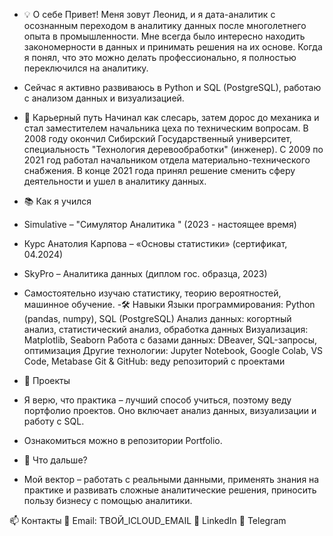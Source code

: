 - 💡 О себе
Привет! Меня зовут Леонид, и я дата-аналитик с осознанным переходом в аналитику данных после многолетнего опыта в промышленности.
Мне всегда было интересно находить закономерности в данных и принимать решения на их основе. Когда я понял, что это можно делать профессионально, я полностью переключился на аналитику.

- Сейчас я активно развиваюсь в Python и SQL (PostgreSQL), работаю с анализом данных и визуализацией.

- 🚀 Карьерный путь
Начинал как слесарь, затем дорос до механика и стал заместителем начальника цеха по техническим вопросам.
В 2008 году окончил Сибирский Государственный университет, специальность "Технология деревообработки" (инженер).
С 2009 по 2021 год работал начальником отдела материально-технического снабжения.
В конце 2021 года принял решение сменить сферу деятельности и ушел в аналитику данных.
- 📚 Как я учился
- Simulative – "Симулятор Аналитика " (2023 - настоящее время)
- Курс Анатолия Карпова – «Основы статистики» (сертификат, 04.2024)
- SkyPro – Аналитика данных (диплом гос. образца, 2023)
- Самостоятельно изучаю статистику, теорию вероятностей, машинное обучение.
 -🛠 Навыки
Языки программирования: Python (pandas, numpy), SQL (PostgreSQL)
Анализ данных: когортный анализ, статистический анализ, обработка данных
Визуализация: Matplotlib, Seaborn
Работа с базами данных: DBeaver, SQL-запросы, оптимизация
Другие технологии: Jupyter Notebook, Google Colab, VS Code, Metabase
Git & GitHub: веду репозиторий с проектами
- 📌 Проекты
- Я верю, что практика – лучший способ учиться, поэтому веду портфолио проектов. Оно включает анализ данных, визуализации и работу с SQL.
- Ознакомиться можно в репозитории Portfolio.

- 🎯 Что дальше?
- Мой вектор – работать с реальными данными, применять знания на практике и развивать сложные аналитические решения, приносить пользу бизнесу с помощью аналитики.

📫 Контакты
📩 Email: ТВОЙ_ICLOUD_EMAIL
🔗 LinkedIn
📨 Telegram

